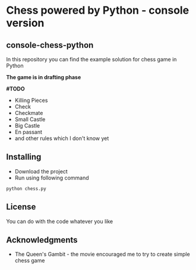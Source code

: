 # Chess powered by Python - console version
## console-chess-python

In this repository you can find the example solution for chess game in Python

**The game is in drafting phase**

**#TODO**
* Killing Pieces
* Check 
* Checkmate
* Small Castle
* Big Castle
* En passant
* and other rules which I don't know yet 



## Installing 
* Download the project
* Run using following command
```
python chess.py
```
## License
You can do with the code whatever you like

## Acknowledgments

* The Queen's Gambit - the movie encouraged me to try to create simple chess game
